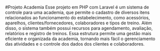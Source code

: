 #Projeto Academia 
Esse projeto em PHP com Laravel é um sistema de controle para uma academia, que permite o cadastro de diversos itens relacionados ao funcionamento do estabelecimento, como acessórios, aparelhos, clientes/fornecedores, colaboradores e tipos de treino. Além disso, o sistema também possui recursos para agendamento, avaliação, relatórios e registro de treinos. Essa estrutura permite uma gestão mais eficiente e organizada da academia, tornando mais fácil o gerenciamento das atividades e o controle dos dados dos clientes e colaboradores.

